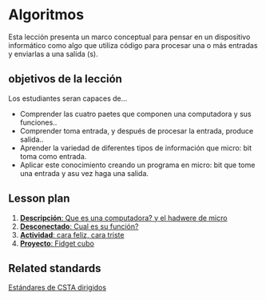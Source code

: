 # Algoritmos

Esta lección presenta un marco conceptual para pensar en un dispositivo informático como algo que utiliza código para procesar una o más entradas y enviarlas a una salida (s).

## objetivos de la lección
Los estudiantes seran capaces de...

* Comprender las cuatro paetes que componen una computadora y sus funciones..
* Comprender toma entrada, y después de procesar la entrada, produce salida..
* Aprender la variedad de diferentes tipos de información que micro: bit toma como entrada.
* Aplicar este conocimiento creando un programa en micro: bit que tome una entrada y asu vez haga una salida.

## Lesson plan

1. [**Descripción**: Que es una computadora? y el hadwere de micro](/courses/csintro/algorithms/overview)
2. [**Desconectado**: Cual es su función?](/courses/csintro/algorithms/unplugged)
3. [**Actividad**: cara feliz, cara triste](/courses/csintro/algorithms/activity)
4. [**Proyecto**: Fidget cubo](/courses/csintro/algorithms/project)

## Related standards

[Estándares de CSTA dirigidos](/courses/csintro/algorithms/standards)
